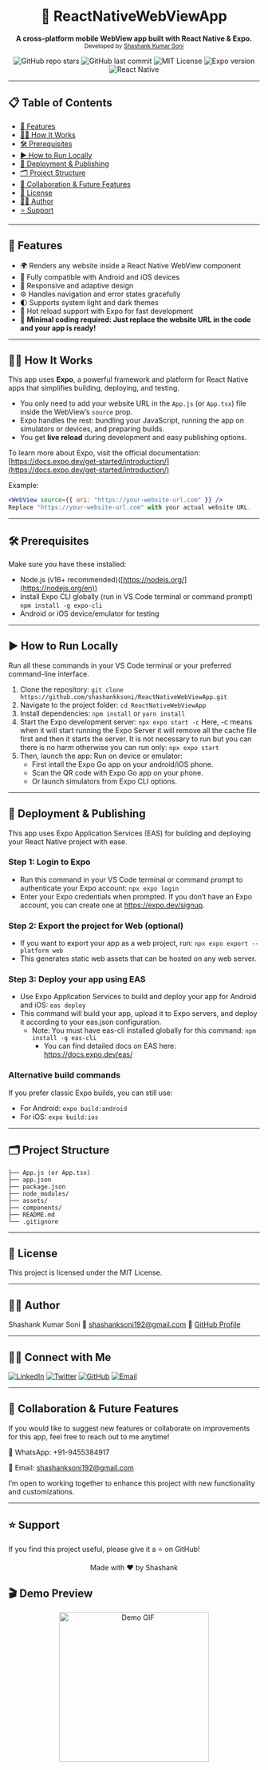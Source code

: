 <h1 align="center">📱 ReactNativeWebViewApp</h1>

<p align="center">
  <b>A cross-platform mobile WebView app built with React Native & Expo.</b><br/>
  <sub>Developed by <a href="https://github.com/shashankksoni">Shashank Kumar Soni</a></sub>
</p>

<p align="center">
  <img alt="GitHub repo stars" src="https://img.shields.io/github/stars/shashankksoni/ReactNativeWebViewApp?style=social" />
  <img alt="GitHub last commit" src="https://img.shields.io/github/last-commit/shashankksoni/ReactNativeWebViewApp" />
  <img alt="MIT License" src="https://img.shields.io/badge/License-MIT-blue.svg" />
  <img alt="Expo version" src="https://img.shields.io/badge/Expo-v48-green" />
  <img alt="React Native" src="https://img.shields.io/badge/React_Native-0.71.7-blue" />
</p>

---

## 📋 Table of Contents

- [🚀 Features](#-features)  
- [🧑‍💻 How It Works](#-how-it-works)  
- [🛠️ Prerequisites](#️-prerequisites)  
- [▶️ How to Run Locally](#️-how-to-run-locally)  
- [🚀 Deployment & Publishing](#-deployment--publishing)  
- [🗂️ Project Structure](#️-project-structure)  
- [🤝 Collaboration & Future Features](#-collaboration--future-features)  
- [📄 License](#-license)  
- [🙋‍♂️ Author](#-author)  
- [⭐️ Support](#️-support)  

---

## 🚀 Features

- 🌍 Renders any website inside a React Native WebView component  
- 📱 Fully compatible with Android and iOS devices  
- 🎨 Responsive and adaptive design  
- ⚙️ Handles navigation and error states gracefully  
- 🌓 Supports system light and dark themes  
- 🔄 Hot reload support with Expo for fast development  
- 🔧 **Minimal coding required: Just replace the website URL in the code and your app is ready!**

---

## 🧑‍💻 How It Works

This app uses **Expo**, a powerful framework and platform for React Native apps that simplifies building, deploying, and testing.

- You only need to add your website URL in the `App.js` (or `App.tsx`) file inside the WebView’s `source` prop.
- Expo handles the rest: bundling your JavaScript, running the app on simulators or devices, and preparing builds.
- You get **live reload** during development and easy publishing options.

To learn more about Expo, visit the official documentation:  
[https://docs.expo.dev/get-started/introduction/](https://docs.expo.dev/get-started/introduction/)

Example:  
```jsx
<WebView source={{ uri: "https://your-website-url.com" }} />
Replace "https://your-website-url.com" with your actual website URL.
```
---

## 🛠️ **Prerequisites**

Make sure you have these installed:
- Node.js (v16+ recommended)([https://nodejs.org/](https://nodejs.org/en))
- Install Expo CLI globally (run in VS Code terminal or command prompt)
  ```npm install -g expo-cli```
- Android or iOS device/emulator for testing
---

## ▶️ How to Run Locally
Run all these commands in your VS Code terminal or your preferred command-line interface.

1. Clone the repository: ```git clone https://github.com/shashankksoni/ReactNativeWebViewApp.git```
2. Navigate to the project folder: ```cd ReactNativeWebViewApp```
3. Install dependencies: ```npm install``` or ```yarn install```
4. Start the Expo development server: ```npx expo start -c``` Here, -c means when it will start running the Expo Server it will remove all the cache file first and then it      starts the server. It is not necessary to run but you can there is no harm otherwise you can run only: ```npx expo start```
5. Then, launch the app: Run on device or emulator:
   - First intall the Expo Go app on your android/iOS phone.
   - Scan the QR code with Expo Go app on your phone.
   - Or launch simulators from Expo CLI options.
---

## 🚀 Deployment & Publishing

This app uses Expo Application Services (EAS) for building and deploying your React Native project with ease.

### Step 1: Login to Expo

- Run this command in your VS Code terminal or command prompt to authenticate your Expo account: ```npx expo login```
- Enter your Expo credentials when prompted. If you don’t have an Expo account, you can create one at https://expo.dev/signup.

### Step 2: Export the project for Web (optional)
- If you want to export your app as a web project, run: ```npx expo export --platform web```
- This generates static web assets that can be hosted on any web server.

### Step 3: Deploy your app using EAS
- Use Expo Application Services to build and deploy your app for Android and iOS: ```eas deploy```
- This command will build your app, upload it to Expo servers, and deploy it according to your eas.json configuration.
  - Note: You must have eas-cli installed globally for this command: ```npm install -g eas-cli```
    - You can find detailed docs on EAS here: https://docs.expo.dev/eas/
    
### Alternative build commands
If you prefer classic Expo builds, you can still use:
- For Android: ```expo build:android```
- For iOS: ```expo build:ios```
---

## 🗂️ Project Structure
```ReactNativeWebViewApp/
├── App.js (or App.tsx)
├── app.json
├── package.json
├── node_modules/
├── assets/
├── components/
├── README.md
└── .gitignore
```
---
## 📄 License
This project is licensed under the MIT License.

---

## 🙋‍♂️ Author
Shashank Kumar Soni
📧 shashanksoni192@gmail.com
🔗 [GitHub Profile](https://github.com/shashankksoni)

---

## 🙋‍♂️ Connect with Me

[![LinkedIn](https://img.shields.io/badge/LinkedIn-0077B5?style=flat&logo=linkedin&logoColor=white)]([https://www.linkedin.com/in/shashankksoni/(https://www.linkedin.com/in/shashank0211/))
[![Twitter](https://img.shields.io/badge/Twitter-1DA1F2?style=flat&logo=twitter&logoColor=white)](https://twitter.com/shashank_soni)
[![GitHub](https://img.shields.io/badge/GitHub-181717?style=flat&logo=github&logoColor=white)](https://github.com/shashankksoni)
[![Email](https://img.shields.io/badge/Email-shashanksoni192%40gmail.com-red?style=flat&logo=gmail&logoColor=white)](mailto:shashanksoni192@gmail.com)

---

## 🤝 Collaboration & Future Features
If you would like to suggest new features or collaborate on improvements for this app, feel free to reach out to me anytime!

📱 WhatsApp: +91-9455384917

📧 Email: shashanksoni192@gmail.com

I’m open to working together to enhance this project with new functionality and customizations.

---

## ⭐️ Support
If you find this project useful, please give it a ⭐️ on GitHub!

<p align="center"> Made with ❤️ by Shashank </p> 


## 🎬 Demo Preview
<p align="center"> <img src="https://github.com/shashankksoni/ReactNativeWebViewApp/blob/main/demo.gif" alt="Demo GIF" width="300" /> </p>


    









